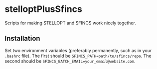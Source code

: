 # stelloptPlusSfincs
Scripts for making STELLOPT and SFINCS work nicely together.

## Installation

Set two environment variables (preferably permanently, such as in your `.bashrc` file). The first should be `SFINCS_PATH=path/to/sfincs/repo`. The second should be `SFINCS_BATCH_EMAIL=your_email@website.com`.
